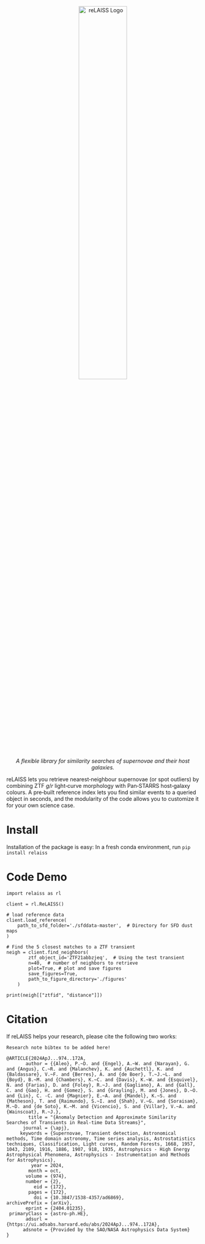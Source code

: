 <p align="center">
  <img src="https://github.com/evan-reynolds/re-laiss/blob/main/static/reLAISS_logo.png" style="width: 50%;" alt="reLAISS Logo">
</p>

<p align="center">
  <em>A flexible library for similarity searches of supernovae and their host galaxies.</em>
</p>

reLAISS lets you retrieve nearest‑neighbour supernovae (or spot outliers) by combining ZTF $g/r$ light‑curve morphology with Pan‑STARRS host‑galaxy colours. A pre‑built reference index lets you find similar events to a queried object in seconds, and the modularity of the code allows you to customize it for your own science case.

# Install

Installation of the package is easy: In a fresh conda environment, run `pip install relaiss`


# Code Demo
```
import relaiss as rl

client = rl.ReLAISS()

# load reference data
client.load_reference(
    path_to_sfd_folder='./sfddata-master',  # Directory for SFD dust maps
)

# Find the 5 closest matches to a ZTF transient
neigh = client.find_neighbors(
        ztf_object_id='ZTF21abbzjeq',  # Using the test transient
        n=40,  # number of neighbors to retrieve
        plot=True, # plot and save figures
        save_figures=True,
        path_to_figure_directory='./figures'
    )

print(neigh[["ztfid", "distance"]])
```

# Citation

If reLAISS helps your research, please cite the following two works:

```
Research note bibtex to be added here!

@ARTICLE{2024ApJ...974..172A,
       author = {{Aleo}, P.~D. and {Engel}, A.~W. and {Narayan}, G. and {Angus}, C.~R. and {Malanchev}, K. and {Auchettl}, K. and {Baldassare}, V.~F. and {Berres}, A. and {de Boer}, T.~J.~L. and {Boyd}, B.~M. and {Chambers}, K.~C. and {Davis}, K.~W. and {Esquivel}, N. and {Farias}, D. and {Foley}, R.~J. and {Gagliano}, A. and {Gall}, C. and {Gao}, H. and {Gomez}, S. and {Grayling}, M. and {Jones}, D.~O. and {Lin}, C. -C. and {Magnier}, E.~A. and {Mandel}, K.~S. and {Matheson}, T. and {Raimundo}, S.~I. and {Shah}, V.~G. and {Soraisam}, M.~D. and {de Soto}, K.~M. and {Vicencio}, S. and {Villar}, V.~A. and {Wainscoat}, R.~J.},
        title = "{Anomaly Detection and Approximate Similarity Searches of Transients in Real-time Data Streams}",
      journal = {\apj},
     keywords = {Supernovae, Transient detection, Astronomical methods, Time domain astronomy, Time series analysis, Astrostatistics techniques, Classification, Light curves, Random Forests, 1668, 1957, 1043, 2109, 1916, 1886, 1907, 918, 1935, Astrophysics - High Energy Astrophysical Phenomena, Astrophysics - Instrumentation and Methods for Astrophysics},
         year = 2024,
        month = oct,
       volume = {974},
       number = {2},
          eid = {172},
        pages = {172},
          doi = {10.3847/1538-4357/ad6869},
archivePrefix = {arXiv},
       eprint = {2404.01235},
 primaryClass = {astro-ph.HE},
       adsurl = {https://ui.adsabs.harvard.edu/abs/2024ApJ...974..172A},
      adsnote = {Provided by the SAO/NASA Astrophysics Data System}
}
```

